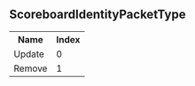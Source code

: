 ## ScoreboardIdentityPacketType

<table><tr><th>Name</th><th>Index</th><tr><td>Update</td><td>0</td></tr><tr><td>Remove</td><td>1</td></tr></table>